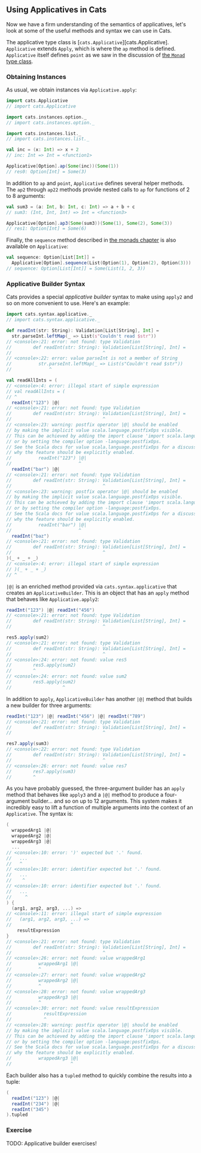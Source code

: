 ## Using Applicatives in Cats

Now we have a firm understanding of the semantics of applicatives,
let's look at some of the useful methods and syntax we can use in Cats.

The applicative type class is [`cats.Applicative`][cats.Applicative].
`Applicative` extends `Apply`, which is where the `ap` method is defined.
`Applicative` itself defines `point` as we saw in the discussion of
[the `Monad` type class](#monad-type-class).

### Obtaining Instances

As usual, we obtain instances via `Applicative.apply`:

```scala
import cats.Applicative
// import cats.Applicative

import cats.instances.option._
// import cats.instances.option._

import cats.instances.list._
// import cats.instances.list._

val inc = (x: Int) => x + 2
// inc: Int => Int = <function1>

Applicative[Option].ap(Some(inc))(Some(1))
// res0: Option[Int] = Some(3)
```

In addition to `ap` and `point`, `Applicative` defines several helper methods. The `ap2` through `ap22` methods provide nested calls to `ap` for functions of 2 to 8 arguments:

```scala
val sum3 = (a: Int, b: Int, c: Int) => a + b + c
// sum3: (Int, Int, Int) => Int = <function3>

Applicative[Option].ap3(Some(sum3))(Some(1), Some(2), Some(3))
// res1: Option[Int] = Some(6)
```

<!--
TODO: Applicative extends Functor. Maybe move these later?

In additionn, `map` through `map22` provide versions of `ap` that work with an unwrapped function parameters:

```scala
Applicative[Option].map3(Some(1), Some(2), Some(3))(sum3)
// res2: Option[Int] = Some(6)
```
-->

<!--
TODO: Not present in Cats?

The `lift` through `lift12` methods lift functions into the relevant applicative:

```scala
val optSum3 = Applicative[Option].lift3(sum3)
// <console>:19: error: value lift3 is not a member of cats.Applicative[Option]
//        val optSum3 = Applicative[Option].lift3(sum3)
//                                          ^

optSum3(Some(1), Some(2), Some(3))
// <console>:19: error: not found: value optSum3
//        optSum3(Some(1), Some(2), Some(3))
//        ^
```
-->

Finally, the `sequence` method described in [the monads chapter](#monad-type-class) is also available on `Applicative`:

```scala
val sequence: Option[List[Int]] =
  Applicative[Option].sequence(List(Option(1), Option(2), Option(3)))
// sequence: Option[List[Int]] = Some(List(1, 2, 3))
```

### Applicative Builder Syntax

Cats provides a special *applicative builder* syntax to make using `apply2` and so on more convenient to use. Here's an example:

```scala
import cats.syntax.applicative._
// import cats.syntax.applicative._

def readInt(str: String): Validation[List[String], Int] =
  str.parseInt.leftMap(_ => List(s"Couldn't read $str"))
// <console>:21: error: not found: type Validation
//        def readInt(str: String): Validation[List[String], Int] =
//                                  ^
// <console>:22: error: value parseInt is not a member of String
//          str.parseInt.leftMap(_ => List(s"Couldn't read $str"))
//              ^

val readAllInts = (
// <console>:4: error: illegal start of simple expression
// val readAllInts = (
// ^
  readInt("123") |@|
// <console>:21: error: not found: type Validation
//        def readInt(str: String): Validation[List[String], Int] =
//                                  ^
// <console>:23: warning: postfix operator |@| should be enabled
// by making the implicit value scala.language.postfixOps visible.
// This can be achieved by adding the import clause 'import scala.language.postfixOps'
// or by setting the compiler option -language:postfixOps.
// See the Scala docs for value scala.language.postfixOps for a discussion
// why the feature should be explicitly enabled.
//          readInt("123") |@|
//                         ^
  readInt("bar") |@|
// <console>:21: error: not found: type Validation
//        def readInt(str: String): Validation[List[String], Int] =
//                                  ^
// <console>:23: warning: postfix operator |@| should be enabled
// by making the implicit value scala.language.postfixOps visible.
// This can be achieved by adding the import clause 'import scala.language.postfixOps'
// or by setting the compiler option -language:postfixOps.
// See the Scala docs for value scala.language.postfixOps for a discussion
// why the feature should be explicitly enabled.
//          readInt("bar") |@|
//                         ^
  readInt("baz")
// <console>:21: error: not found: type Validation
//        def readInt(str: String): Validation[List[String], Int] =
//                                  ^
)(_ + _ + _)
// <console>:4: error: illegal start of simple expression
// )(_ + _ + _)
// ^
```

`|@|` is an enriched method provided via `cats.syntax.applicative` that creates an `ApplicativeBuilder`. This is an object that has an `apply` method that behaves like `Applicative.apply2`:

```scala
readInt("123") |@| readInt("456")
// <console>:21: error: not found: type Validation
//        def readInt(str: String): Validation[List[String], Int] =
//                                  ^

res5.apply(sum2)
// <console>:21: error: not found: type Validation
//        def readInt(str: String): Validation[List[String], Int] =
//                                  ^
// <console>:24: error: not found: value res5
//        res5.apply(sum2)
//        ^
// <console>:24: error: not found: value sum2
//        res5.apply(sum2)
//                   ^
```

In addition to `apply`, `ApplicativeBuilder` has another `|@|` method that builds a new builder for three arguments:

```scala
readInt("123") |@| readInt("456") |@| readInt("789")
// <console>:21: error: not found: type Validation
//        def readInt(str: String): Validation[List[String], Int] =
//                                  ^

res7.apply(sum3)
// <console>:22: error: not found: type Validation
//        def readInt(str: String): Validation[List[String], Int] =
//                                  ^
// <console>:26: error: not found: value res7
//        res7.apply(sum3)
//        ^
```

As you have probably guessed, the three-argument builder has an `apply` method that behaves like `apply3` and a `|@|` method to produce a four-argument builder... and so on up to 12 arguments. This system makes it incredibly easy to lift a function of multiple arguments into the context of an `Applicative`. The syntax is:

```scala
(
  wrappedArg1 |@|
  wrappedArg2 |@|
  wrappedArg3 |@|
  ...
// <console>:10: error: ')' expected but '.' found.
//   ...
//   ^
// <console>:10: error: identifier expected but '.' found.
//   ...
//    ^
// <console>:10: error: identifier expected but '.' found.
//   ...
//     ^
) {
  (arg1, arg2, arg3, ...) =>
// <console>:11: error: illegal start of simple expression
//   (arg1, arg2, arg3, ...) =>
//                      ^
    resultExpression
}
// <console>:21: error: not found: type Validation
//        def readInt(str: String): Validation[List[String], Int] =
//                                  ^
// <console>:26: error: not found: value wrappedArg1
//          wrappedArg1 |@|
//          ^
// <console>:27: error: not found: value wrappedArg2
//          wrappedArg2 |@|
//          ^
// <console>:28: error: not found: value wrappedArg3
//          wrappedArg3 |@|
//          ^
// <console>:30: error: not found: value resultExpression
//            resultExpression
//            ^
// <console>:28: warning: postfix operator |@| should be enabled
// by making the implicit value scala.language.postfixOps visible.
// This can be achieved by adding the import clause 'import scala.language.postfixOps'
// or by setting the compiler option -language:postfixOps.
// See the Scala docs for value scala.language.postfixOps for a discussion
// why the feature should be explicitly enabled.
//          wrappedArg3 |@|
//                      ^
```

Each builder also has a `tupled` method to quickly combine the results into a tuple:

```scala
(
  readInt("123") |@|
  readInt("234") |@|
  readInt("345")
).tupled
```

### Exercise

<div class="callout callout-danger">
  TODO: Applicative builder exercises!
</div>
